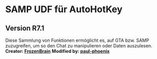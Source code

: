 ﻿SAMP UDF für AutoHotKey
=======================
Version R7.1
----------
Diese Sammlung von Funktionen ermöglicht es, auf GTA bzw. SAMP zuzugreifen, um so den Chat zu manipulieren oder Daten auszulesen.
**Creator: [FrozenBrain](https://github.com/FrozenBrain/)**
**Modified by: [paul-phoenix](https://github.com/paul-phoenix/)**